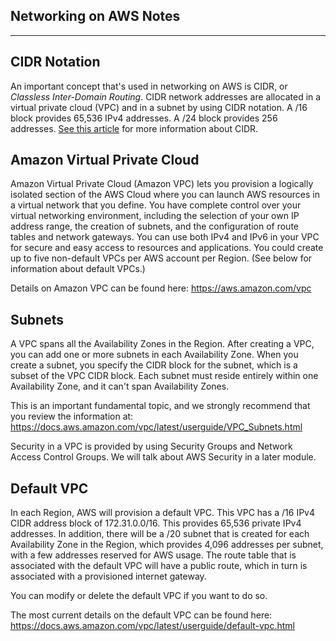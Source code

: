 ## Networking on AWS Notes

------

## CIDR Notation

An important concept that's used in networking on AWS is CIDR, or *Classless Inter-Domain Routing*. CIDR network addresses are allocated in a virtual private cloud (VPC) and in a subnet by using CIDR notation. A /16 block provides 65,536 IPv4 addresses. A /24 block provides 256 addresses. [See this article](https://en.wikipedia.org/wiki/Classless_Inter-Domain_Routing) for more information about CIDR.

## Amazon Virtual Private Cloud

Amazon Virtual Private Cloud (Amazon VPC) lets you provision a logically isolated section of the AWS Cloud where you can launch AWS resources in a virtual network that you define. You have complete control over your virtual networking environment, including the selection of your own IP address range, the creation of subnets, and the configuration of route tables and network gateways. You can use both IPv4 and IPv6 in your VPC for secure and easy access to resources and applications. You could create up to five non-default VPCs per AWS account per Region. (See below for information about default VPCs.)

Details on Amazon VPC can be found here: https://aws.amazon.com/vpc

## Subnets

A VPC spans all the Availability Zones in the Region. After creating a VPC, you can add one or more subnets in each Availability Zone. When you create a subnet, you specify the CIDR block for the subnet, which is a subset of the VPC CIDR block. Each subnet must reside entirely within one Availability Zone, and it can't span Availability Zones.

This is an important fundamental topic, and we strongly recommend that you review the information at: https://docs.aws.amazon.com/vpc/latest/userguide/VPC_Subnets.html

Security in a VPC is provided by using Security Groups and Network Access Control Groups. We will talk about AWS Security in a later module.

## Default VPC

In each Region, AWS will provision a default VPC. This VPC has a /16 IPv4 CIDR address block of 172.31.0.0/16. This provides 65,536 private IPv4 addresses. In addition, there will be a /20 subnet that is created for each Availability Zone in the Region, which provides 4,096 addresses per subnet, with a few addresses reserved for AWS usage. The route table that is associated with the default VPC will have a public route, which in turn is associated with a provisioned internet gateway.

You can modify or delete the default VPC if you want to do so.

The most current details on the default VPC can be found here: https://docs.aws.amazon.com/vpc/latest/userguide/default-vpc.html
